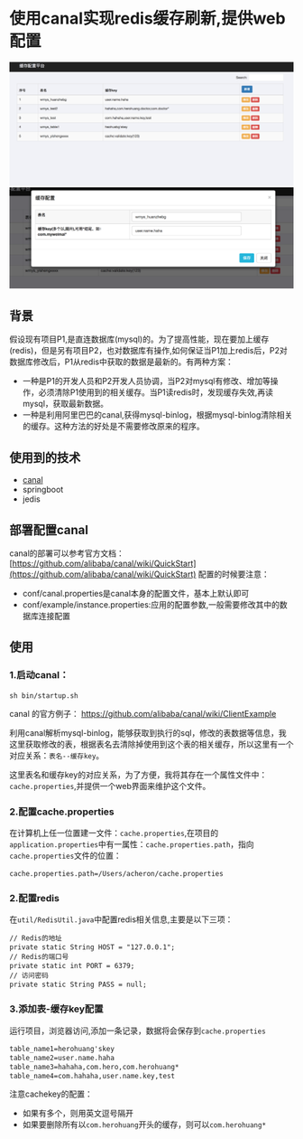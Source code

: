 # 使用canal实现redis缓存刷新,提供web配置
![canal1](img/canal-list.png)
![canal2](img/canal-update.png)

## 背景
假设现有项目P1,是直连数据库(mysql)的。为了提高性能，现在要加上缓存(redis)，但是另有项目P2，也对数据库有操作,如何保证当P1加上redis后，P2对数据库修改后，P1从redis中获取的数据是最新的。有两种方案：
- 一种是P1的开发人员和P2开发人员协调，当P2对mysql有修改、增加等操作，必须清除P1使用到的相关缓存。当P1读redis时，发现缓存失效,再读mysql，获取最新数据。
- 一种是利用阿里巴巴的canal,获得mysql-binlog，根据mysql-binlog清除相关的缓存。这种方法的好处是不需要修改原来的程序。

## 使用到的技术
- [canal](https://github.com/alibaba/canal)
- springboot
- jedis

## 部署配置canal
canal的部署可以参考官方文档：[https://github.com/alibaba/canal/wiki/QuickStart](https://github.com/alibaba/canal/wiki/QuickStart)
配置的时候要注意：
- conf/canal.properties是canal本身的配置文件，基本上默认即可
- conf/example/instance.properties:应用的配置参数,一般需要修改其中的数据库连接配置

## 使用

### 1.启动canal：

```
sh bin/startup.sh
```

canal 的官方例子：
https://github.com/alibaba/canal/wiki/ClientExample

利用canal解析mysql-binlog，能够获取到执行的sql，修改的表数据等信息，我这里获取修改的表，根据表名去清除掉使用到这个表的相关缓存，所以这里有一个对应关系：`表名--缓存key`。

这里表名和缓存key的对应关系，为了方便，我将其存在一个属性文件中：`cache.properties`,并提供一个web界面来维护这个文件。

### 2.配置cache.properties
在计算机上任一位置建一文件：`cache.properties`,在项目的`application.properties`中有一属性：`cache.properties.path`，指向`cache.properties`文件的位置：

```
cache.properties.path=/Users/acheron/cache.properties
```

### 2.配置redis
在`util/RedisUtil.java`中配置redis相关信息,主要是以下三项：

```
// Redis的地址
private static String HOST = "127.0.0.1";
// Redis的端口号
private static int PORT = 6379;
// 访问密码
private static String PASS = null;
```

### 3.添加表-缓存key配置
运行项目，浏览器访问,添加一条记录，数据将会保存到`cache.properties`
```
table_name1=herohuang'skey
table_name2=user.name.haha
table_name3=hahaha,com.hero,com.herohuang*
table_name4=com.hahaha,user.name.key,test
```
注意cachekey的配置：
- 如果有多个，则用英文逗号隔开
- 如果要删除所有以`com.herohuang`开头的缓存，则可以`com.herohuang*`




